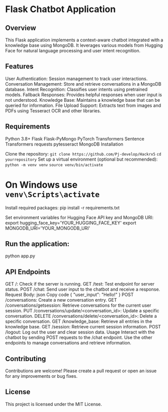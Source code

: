 # Flask Chatbot Application

## Overview
This Flask application implements a context-aware chatbot integrated with a knowledge base using MongoDB. It leverages various models from Hugging Face for natural language processing and user intent recognition.

## Features
User Authentication: Session management to track user interactions.
Conversation Management: Store and retrieve conversations in a MongoDB database.
Intent Recognition: Classifies user intents using pretrained models.
Fallback Responses: Provides helpful responses when user input is not understood.
Knowledge Base: Maintains a knowledge base that can be queried for information.
File Upload Support: Extracts text from images and PDFs using Tesseract OCR and other libraries.

## Requirements
Python 3.8+
Flask
Flask-PyMongo
PyTorch
Transformers
Sentence Transformers
requests
pytesseract
MongoDB
Installation


Clone the repository:
`git clone https://github.com/Pj-develop/Hackrx5`
`cd yourrepository`
Set up a virtual environment (optional but recommended):
`python -m venv venv`
`source venv/bin/activate`  
# On Windows use `venv\Scripts\activate`

Install required packages:
pip install -r requirements.txt

Set environment variables for Hugging Face API key and MongoDB URI:
export hugging_face_key='YOUR_HUGGING_FACE_KEY'
export MONGODB_URI='YOUR_MONGODB_URI'

## Run the application:

python app.py

## API Endpoints
GET /: Check if the server is running.
GET /test: Test endpoint for server status.
POST /chat: Send user input to the chatbot and receive a response.
Request Body:
json
Copy code
{
    "user_input": "Hello!"
}
POST /conversations: Create a new conversation entry.
GET /conversations/getsession: Retrieve conversations for the current user session.
PUT /conversations/update/<conversation_id>: Update a specific conversation.
DELETE /conversations/delete/<conversation_id>: Delete a specific conversation.
GET /knowledge_base: Retrieve all entries in the knowledge base.
GET /session: Retrieve current session information.
POST /logout: Log out the user and clear session data.
Usage
Interact with the chatbot by sending POST requests to the /chat endpoint.
Use the other endpoints to manage conversations and retrieve information.

## Contributing
Contributions are welcome! Please create a pull request or open an issue for any improvements or bug fixes.

## License
This project is licensed under the MIT License.
